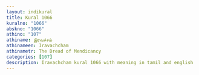 ```yaml
---
layout: indikural
title: Kural 1066
kuralno: "1066"
abskno: "1066"
athino: "107"
athiname: இரவச்சம்
athinameen: Iravachcham
athinametr: The Dread of Mendicancy
categories: [107]
description: Iravachcham kural 1066 with meaning in tamil and english 
---
```


